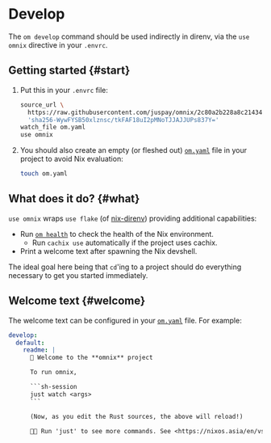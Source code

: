 # Develop

The `om develop` command should be used indirectly in direnv, via the `use omnix` directive in your `.envrc`.

## Getting started {#start}

1. Put this in your `.envrc` file:

    ```sh
    source_url \
      https://raw.githubusercontent.com/juspay/omnix/2c80a2b228a8c21434172d2b4f3b8d2ee873284f/omnixrc \
      'sha256-WywFYSB50xlznsc/tkFAF18uI2pMNoTJJAJJUPs837Y='
    watch_file om.yaml
    use omnix
    ```

2. You should also create an empty (or fleshed out) [`om.yaml`](../config.md) file in your project to avoid Nix evaluation:

    ```sh
    touch om.yaml
    ```


## What does it do? {#what}

`use omnix` wraps `use flake` (of [nix-direnv](https://nixos.asia/en/direnv)) providing additional capabilities:

- Run [`om health`](health.md) to check the health of the Nix environment.
  - Run `cachix use` automatically if the project uses cachix.
- Print a welcome text after spawning the Nix devshell.

The ideal goal here being that `cd`'ing to a project should do everything necessary to get you started immediately.

## Welcome text {#welcome}

The welcome text can be configured in your [`om.yaml`](../config.md) file. For example:

```yaml
develop:
  default:
    readme: |
      🍾 Welcome to the **omnix** project

      To run omnix,

      ```sh-session
      just watch <args>
      ```

      (Now, as you edit the Rust sources, the above will reload!)

      🍎🍎 Run 'just' to see more commands. See <https://nixos.asia/en/vscode> for IDE setup.
```
